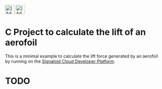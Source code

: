 [<img src="https://assets.signaloid.io/add-to-signaloid-cloud-logo-dark-v6.svg#gh-dark-mode-only" alt="[Add to signaloid.io]" height="30">](https://signaloid.io/repositories?connecthttps://github.com/agnicol/Signaloid-Demo-Bernoulli#gh-dark-mode-only)
[<img src="https://assets.signaloid.io/add-to-signaloid-cloud-logo-light-v6.svg#gh-light-mode-only" alt="[Add to signaloid.io]" height="30">](https://signaloid.io/repositories?connect=https://github.com/agnicol/Signaloid-Demo-Bernoulli#gh-light-mode-only)

# C Project to calculate the lift of an aerofoil
This is a minimal example to calculate the lift force generated by an aerofoil by running on the [Signaloid Cloud Developer Platform](https://signaloid.io/).

# TODO
